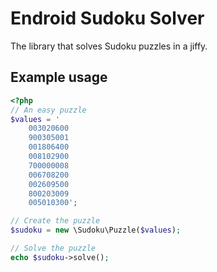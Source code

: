 Endroid Sudoku Solver
=====================

The library that solves Sudoku puzzles in a jiffy.

Example usage
-------------

``` php
<?php
// An easy puzzle
$values = '
    003020600
    900305001
    001806400
    008102900
    700000008
    006708200
    002609500
    800203009
    005010300';

// Create the puzzle
$sudoku = new \Sudoku\Puzzle($values);

// Solve the puzzle
echo $sudoku->solve();
